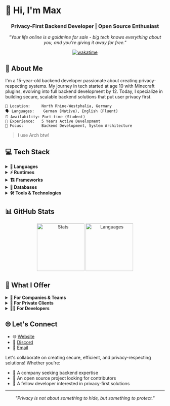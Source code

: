 # 👋 Hi, I'm Max

<div align="center">

### Privacy-First Backend Developer | Open Source Enthusiast
*"Your life online is a goldmine for sale - big tech knows everything about you, and you're giving it away for free."*

[![wakatime](https://wakatime.com/badge/user/0ad8b047-7281-4bfc-9153-e679a73273f3/project/66e3e74d-0baf-4313-b02a-e37be2c693a8.svg)](https://wakatime.com/badge/user/0ad8b047-7281-4bfc-9153-e679a73273f3/project/66e3e74d-0baf-4313-b02a-e37be2c693a8)

</div>

## 🚀 About Me
I'm a 15-year-old backend developer passionate about creating privacy-respecting systems. My journey in tech started at age 10 with Minecraft plugins, evolving into full backend development by 12. Today, I specialize in building secure, scalable backend solutions that put user privacy first.

```plaintext
📍 Location:     North Rhine-Westphalia, Germany
🗣️ Languages:    German (Native), English (Fluent)
⏰ Availability: Part-time (Student)
💼 Experience:   5 Years Active Development
🎯 Focus:        Backend Development, System Architecture
```
> I use Arch btw!

## 💻 Tech Stack
<div align="left">
  <details >
    <summary><b>🔧 Languages</b></summary>
    <br>
    <img src="https://skillicons.dev/icons?i=ts,js,kotlin,java&theme=dark" alt="Languages"/>
  </details>

  <details >
    <summary><b>⚡ Runtimes</b></summary>
    <br>
    <img src="https://skillicons.dev/icons?i=nodejs,bun&theme=dark" alt="Runtimes"/>
  </details>

  <details >
    <summary><b>🏗️ Frameworks</b></summary>
    <br>
    <img src="https://skillicons.dev/icons?i=solidjs,nextjs,nuxtjs&theme=dark" alt="Frameworks"/>
  </details>

  <details >
    <summary><b>💾 Databases</b></summary>
    <br>
    <img src="https://skillicons.dev/icons?i=supabase,postgres,mysql&theme=dark" alt="Databases"/>
  </details>

  <details >
    <summary><b>🛠️ Tools & Technologies</b></summary>
    <br>
    <img src="https://skillicons.dev/icons?i=git,linux,docker&theme=dark" alt="Tools"/>
  </details>
</div>

## 📊 GitHub Stats
<div align="center">
  <img height="150em" src="https://github-readme-stats.vercel.app/api?username=GuthmannDev&show_icons=true&theme=dark&include_all_commits=true&count_private=true" alt="Stats"/>
  <img height="150em" src="https://github-readme-stats.vercel.app/api/top-langs/?username=GuthmannDev&layout=compact&theme=dark" alt="Languages"/>
</div>

## 🌟 What I Offer

<details >
  <summary><b>🏢 For Companies & Teams</b></summary>
  
  - 🏗️ Scalable backend architectures
  - 🔒 Security-first development
  - 📈 Performance-oriented solutions
</details>

<details>
  <summary><b>👥 For Private Clients</b></summary>
  
  - 🎯 Custom privacy-focused solutions
  - 🤝 Clear communication
  - 🔧 Reliable implementations
</details>

<details >
  <summary><b>👨‍💻 For Developers</b></summary>
  
  - 🌟 Clean, documented code
  - 🤝 Open source collaboration
  - 📚 Knowledge sharing
</details>

## 🌐 Let's Connect

- 🌐 [Website](https://nelmin.dev/)
- 💬 [Discord](https://discord.com/users/504014438383222804)
- 📧 [Email](mailto:me@nelmin.dev)

Let's collaborate on creating secure, efficient, and privacy-respecting solutions! Whether you're:
- 🏢 A company seeking backend expertise
- 🌟 An open source project looking for contributors
- 👥 A fellow developer interested in privacy-first solutions

---

<div align="center">

*"Privacy is not about something to hide, but something to protect."*

</div>
